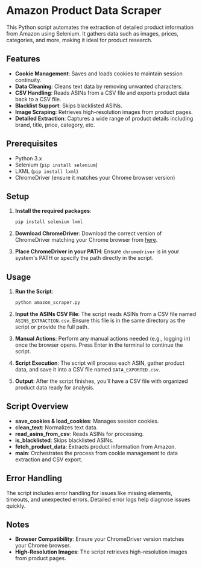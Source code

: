 # Amazon Product Data Scraper

This Python script automates the extraction of detailed product information from Amazon using Selenium. It gathers data such as images, prices, categories, and more, making it ideal for product research.

## Features

- **Cookie Management**: Saves and loads cookies to maintain session continuity.
- **Data Cleaning**: Cleans text data by removing unwanted characters.
- **CSV Handling**: Reads ASINs from a CSV file and exports product data back to a CSV file.
- **Blacklist Support**: Skips blacklisted ASINs.
- **Image Scraping**: Retrieves high-resolution images from product pages.
- **Detailed Extraction**: Captures a wide range of product details including brand, title, price, category, etc.

## Prerequisites

- Python 3.x
- Selenium (`pip install selenium`)
- LXML (`pip install lxml`)
- ChromeDriver (ensure it matches your Chrome browser version)

## Setup

1. **Install the required packages**:
   ```bash
   pip install selenium lxml
   ```

2. **Download ChromeDriver**:
   Download the correct version of ChromeDriver matching your Chrome browser from [here](https://sites.google.com/a/chromium.org/chromedriver/downloads).

3. **Place ChromeDriver in your PATH**:
   Ensure `chromedriver` is in your system's PATH or specify the path directly in the script.

## Usage

1. **Run the Script**:
   ```bash
   python amazon_scraper.py
   ```

2. **Input the ASINs CSV File**:
   The script reads ASINs from a CSV file named `ASINS_EXTRACTION.csv`. Ensure this file is in the same directory as the script or provide the full path.

3. **Manual Actions**:
   Perform any manual actions needed (e.g., logging in) once the browser opens. Press Enter in the terminal to continue the script.

4. **Script Execution**:
   The script will process each ASIN, gather product data, and save it into a CSV file named `DATA_EXPORTED.csv`.

5. **Output**:
   After the script finishes, you’ll have a CSV file with organized product data ready for analysis.

## Script Overview

- **save_cookies & load_cookies**: Manages session cookies.
- **clean_text**: Normalizes text data.
- **read_asins_from_csv**: Reads ASINs for processing.
- **is_blacklisted**: Skips blacklisted ASINs.
- **fetch_product_data**: Extracts product information from Amazon.
- **main**: Orchestrates the process from cookie management to data extraction and CSV export.

## Error Handling

The script includes error handling for issues like missing elements, timeouts, and unexpected errors. Detailed error logs help diagnose issues quickly.

## Notes

- **Browser Compatibility**: Ensure your ChromeDriver version matches your Chrome browser.
- **High-Resolution Images**: The script retrieves high-resolution images from product pages.